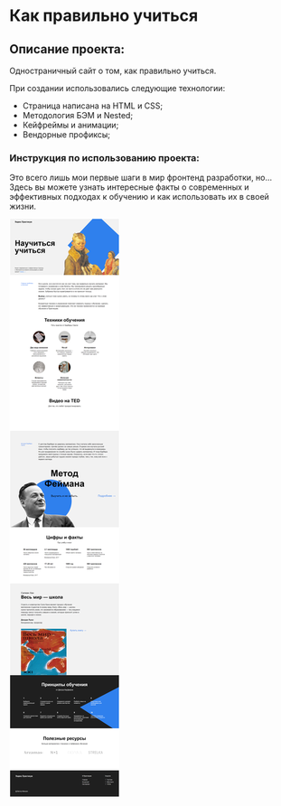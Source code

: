 # Как правильно учиться
<!-- ![Как учиться](./images/preview.png/) -->
## Описание проекта:
Одностраничный сайт о том, как правильно учиться.

При создании использовались следующие технологии:
* Страница написана на HTML и CSS;
* Методология БЭМ и  Nested;
* Кейфреймы и анимации;
* Вендорные профиксы;
### Инструкция по использованию проекта:
Это всего лишь мои первые шаги в мир фронтенд разработки, но...
Здесь вы можете узнать интересные факты о современных и эффективных подходах к обучению и как использовать их в своей жизни.
  
![Полная страница сайта](./images/full-screen.png/)
